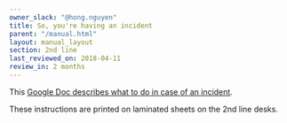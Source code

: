 ```yaml
---
owner_slack: "@hong.nguyen"
title: So, you're having an incident
parent: "/manual.html"
layout: manual_layout
section: 2nd line
last_reviewed_on: 2018-04-11
review_in: 2 months
---
```


This [Google Doc describes what to do in case of an incident][doc].

These instructions are printed on laminated sheets on the 2nd line desks.

[doc]: https://docs.google.com/document/d/1ty12B5eBWB9YSfnD9xY1mr5rtTQxdNxRdmEGgibilN0/edit
